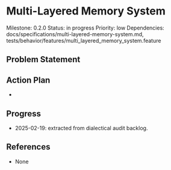 # Multi-Layered Memory System
Milestone: 0.2.0
Status: in progress
Priority: low
Dependencies: docs/specifications/multi-layered-memory-system.md, tests/behavior/features/multi_layered_memory_system.feature

## Problem Statement
<description>


## Action Plan
- <tasks>

## Progress
- 2025-02-19: extracted from dialectical audit backlog.

## References
- None
